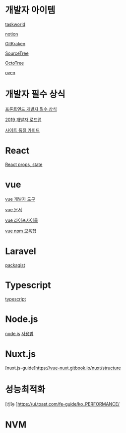 # 개발자 아이템

[taskworld](https://taskworld.com/ko/)

[notion](https://www.notion.so/)

[GitKraken](https://www.gitkraken.com/)

[SourceTree](https://www.sourcetreeapp.com/)

[OctoTree](https://chrome.google.com/webstore/detail/octotree/bkhaagjahfmjljalopjnoealnfndnagc?hl=ko)

[oven](https://ovenapp.io/)


# 개발자 필수 상식

[프론트엔드 개발자 필수 상식](https://github.com/Songhun/Front-end-Developer-Interview-Questions/blob/master/Korean/README_KR.md)

[2019 개발자 로드맵](https://github.com/kamranahmedse/developer-roadmap)

[사이트 품질 가이드](https://webmastertool.naver.com/guide/advanced_quality.naver#chapter4.2)


# React

[React props, state](https://velopert.com/3629)


# vue 

[vue 개발자 도구](https://chrome.google.com/webstore/detail/vuejs-devtools/nhdogjmejiglipccpnnnanhbledajbpd/related?hl=ko)

[vue 문서](https://kr.vuejs.org/v2/guide/index.html)


[vue 라이프사이클](https://deafjwhong.tistory.com/73)

[vue npm 모음집](https://www.npmjs.com/package/vue)


# Laravel

[packagist](https://packagist.org/)


# Typescript

[typescript](https://www.typescriptlang.org)

# Node.js
[node.js](https://m.blog.naver.com/kangminser88/221146020394)
[사용법](https://wanago.io/2018/12/03/typescript-express-tutorial-routing-controllers-middleware/?fbclid=IwAR1N1pfMdrymLU_kZu18ln_xUuORCxe4DGucSLPIeamwDXEJY9NMSfXJ7RY)


# Nuxt.js
[nuxt.js-guide]https://vue-nuxt.gitbook.io/nuxt/structure

# 성능최적화
[성능 ]https://ui.toast.com/fe-guide/ko_PERFORMANCE/

# NVM
